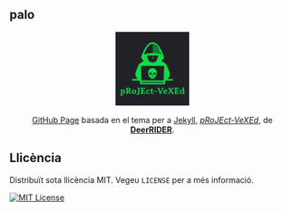 ## palo

<p align="center"><a href="https://github.com/akiritsu/pRoJEct-VeXEd"><img src="src/assets/img/favicon.png" alt="Logo" width="130" height="130"></a></p>

<p align="center"><a href="https://pages.github.com">GitHub Page</a> basada en el tema per a <a href="https://jekyllrb.com">Jekyll</a>, <a href="https://github.com/akiritsu/pRoJEct-VeXEd"><i>pRoJEct-VeXEd</i></a>, de <a href="https://github.com/akiritsu"><b>DeerRIDER</b></a>.</p>

## Llicència

Distribuït sota llicència MIT. Vegeu `LICENSE` per a més informació.

[![MIT License][license-shield]][license-url]

[license-shield]: https://img.shields.io/github/license/akiritsu/pRoJEct-VeXEd.svg?style=flat-square
[license-url]: https://github.com/akiritsu/pRoJEct-VeXEd/blob/master/LICENSE
